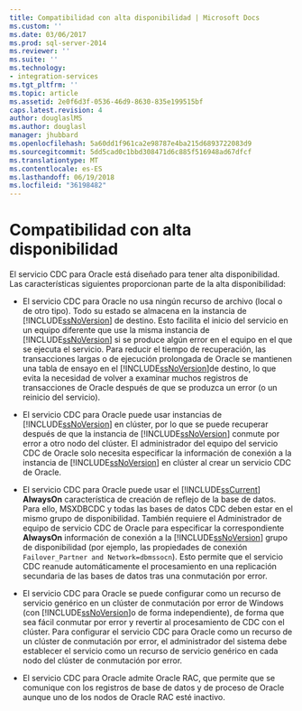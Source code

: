 ```yaml
---
title: Compatibilidad con alta disponibilidad | Microsoft Docs
ms.custom: ''
ms.date: 03/06/2017
ms.prod: sql-server-2014
ms.reviewer: ''
ms.suite: ''
ms.technology:
- integration-services
ms.tgt_pltfrm: ''
ms.topic: article
ms.assetid: 2e0f6d3f-0536-46d9-8630-835e199515bf
caps.latest.revision: 4
author: douglaslMS
ms.author: douglasl
manager: jhubbard
ms.openlocfilehash: 5a60dd1f961ca2e98787e4ba215d6893722083d9
ms.sourcegitcommit: 5dd5cad0c1bbd308471d6c885f516948ad67dfcf
ms.translationtype: MT
ms.contentlocale: es-ES
ms.lasthandoff: 06/19/2018
ms.locfileid: "36198482"
---
```

# <a name="high-availability-support"></a>Compatibilidad con alta disponibilidad
  El servicio CDC para Oracle está diseñado para tener alta disponibilidad. Las características siguientes proporcionan parte de la alta disponibilidad:  
  
-   El servicio CDC para Oracle no usa ningún recurso de archivo (local o de otro tipo). Todo su estado se almacena en la instancia de [!INCLUDE[ssNoVersion](../../includes/ssnoversion-md.md)] de destino. Esto facilita el inicio del servicio en un equipo diferente que use la misma instancia de [!INCLUDE[ssNoVersion](../../includes/ssnoversion-md.md)] si se produce algún error en el equipo en el que se ejecuta el servicio. Para reducir el tiempo de recuperación, las transacciones largas o de ejecución prolongada de Oracle se mantienen una tabla de ensayo en el [!INCLUDE[ssNoVersion](../../includes/ssnoversion-md.md)]de destino, lo que evita la necesidad de volver a examinar muchos registros de transacciones de Oracle después de que se produzca un error (o un reinicio del servicio).  
  
-   El servicio CDC para Oracle puede usar instancias de [!INCLUDE[ssNoVersion](../../includes/ssnoversion-md.md)] en clúster, por lo que se puede recuperar después de que la instancia de [!INCLUDE[ssNoVersion](../../includes/ssnoversion-md.md)] conmute por error a otro nodo del clúster. El administrador del equipo del servicio CDC de Oracle solo necesita especificar la información de conexión a la instancia de [!INCLUDE[ssNoVersion](../../includes/ssnoversion-md.md)] en clúster al crear un servicio CDC de Oracle.  
  
-   El servicio CDC para Oracle puede usar el [!INCLUDE[ssCurrent](../../includes/sscurrent-md.md)] **AlwaysOn** característica de creación de reflejo de la base de datos. Para ello, MSXDBCDC y todas las bases de datos CDC deben estar en el mismo grupo de disponibilidad. También requiere el Administrador de equipo de servicio CDC de Oracle para especificar la correspondiente **AlwaysOn** información de conexión a la [!INCLUDE[ssNoVersion](../../includes/ssnoversion-md.md)] grupo de disponibilidad (por ejemplo, las propiedades de conexión `Failover_Partner and Network=dbmssocn`). Esto permite que el servicio CDC reanude automáticamente el procesamiento en una replicación secundaria de las bases de datos tras una conmutación por error.  
  
-   El servicio CDC para Oracle se puede configurar como un recurso de servicio genérico en un clúster de conmutación por error de Windows (con [!INCLUDE[ssNoVersion](../../includes/ssnoversion-md.md)]o de forma independiente), de forma que sea fácil conmutar por error y revertir al procesamiento de CDC con el clúster. Para configurar el servicio CDC para Oracle como un recurso de un clúster de conmutación por error, el administrador del sistema debe establecer el servicio como un recurso de servicio genérico en cada nodo del clúster de conmutación por error.  
  
-   El servicio CDC para Oracle admite Oracle RAC, que permite que se comunique con los registros de base de datos y de proceso de Oracle aunque uno de los nodos de Oracle RAC esté inactivo.  
  
  